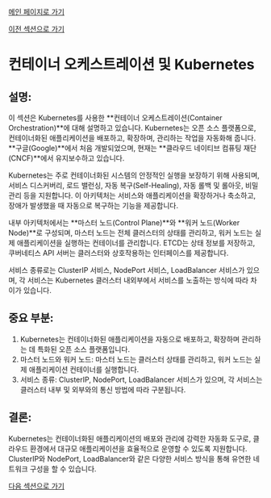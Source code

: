 [메인 페이지로 가기](main.md)

[이전 섹션으로 가기](section_11.md)

# 컨테이너 오케스트레이션 및 Kubernetes

## 설명:

이 섹션은 Kubernetes를 사용한 **컨테이너 오케스트레이션(Container Orchestration)**에 대해 설명하고 있습니다. Kubernetes는 오픈 소스 플랫폼으로, 컨테이너화된 애플리케이션을 배포하고, 확장하며, 관리하는 작업을 자동화해 줍니다. **구글(Google)**에서 처음 개발되었으며, 현재는 **클라우드 네이티브 컴퓨팅 재단(CNCF)**에서 유지보수하고 있습니다.

Kubernetes는 주로 컨테이너화된 시스템의 안정적인 실행을 보장하기 위해 사용되며, 서비스 디스커버리, 로드 밸런싱, 자동 복구(Self-Healing), 자동 롤백 및 롤아웃, 비밀 관리 등을 지원합니다. 이 아키텍처는 서비스와 애플리케이션을 확장하거나 축소하고, 장애가 발생했을 때 자동으로 복구하는 기능을 제공합니다.

내부 아키텍처에서는 **마스터 노드(Control Plane)**와 **워커 노드(Worker Node)**로 구성되며, 마스터 노드는 전체 클러스터의 상태를 관리하고, 워커 노드는 실제 애플리케이션을 실행하는 컨테이너를 관리합니다. ETCD는 상태 정보를 저장하고, 쿠버네티스 API 서버는 클러스터와 상호작용하는 인터페이스를 제공합니다.

서비스 종류로는 ClusterIP 서비스, NodePort 서비스, LoadBalancer 서비스가 있으며, 각 서비스는 Kubernetes 클러스터 내외부에서 서비스를 노출하는 방식에 따라 차이가 있습니다.

## 중요 부분:

 1. Kubernetes는 컨테이너화된 애플리케이션을 자동으로 배포하고, 확장하며 관리하는 데 특화된 오픈 소스 플랫폼입니다.
 2. 마스터 노드와 워커 노드: 마스터 노드는 클러스터 상태를 관리하고, 워커 노드는 실제 애플리케이션 컨테이너를 실행합니다.
 3. 서비스 종류: ClusterIP, NodePort, LoadBalancer 서비스가 있으며, 각 서비스는 클러스터 내부 및 외부와의 통신 방법에 따라 구분됩니다.

## 결론:

Kubernetes는 컨테이너화된 애플리케이션의 배포와 관리에 강력한 자동화 도구로, 클라우드 환경에서 대규모 애플리케이션을 효율적으로 운영할 수 있도록 지원합니다. ClusterIP와 NodePort, LoadBalancer와 같은 다양한 서비스 방식을 통해 유연한 네트워크 구성을 할 수 있습니다.


[다음 섹션으로 가기](section_13.md)

